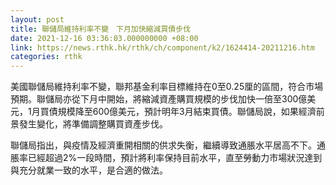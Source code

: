 ```yaml
---
layout: post
title: 聯儲局維持利率不變　下月加快縮減買債步伐
date: 2021-12-16 03:36:03.000000000 +08:00
link: https://news.rthk.hk/rthk/ch/component/k2/1624414-20211216.htm
categories: rthk
---
```


美國聯儲局維持利率不變，聯邦基金利率目標維持在0至0.25厘的區間，符合市場預期。聯儲局亦從下月中開始，將縮減資產購買規模的步伐加快一倍至300億美元，1月買債規模降至600億美元，預計明年3月結束買債。聯儲局說，如果經濟前景發生變化，將準備調整購買資產步伐。 

聯儲局指出，與疫情及經濟重開相關的供求失衡，繼續導致通脹水平居高不下。通脹率已經超過2%一段時間，預計將利率保持目前水平，直至勞動力市場狀況達到與充分就業一致的水平，是合適的做法。
